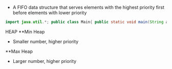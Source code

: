 - A FIFO data structure that serves elements with the highest priority first before elements with lower priority

```Java
import java.util.*; public class Main{ public static void main(String args[]) { //Priority Queue = A FIFO data structure that serves elements // with the highest priorities first // before elements with lower priority //Strings in default order Queue<String> queue = new PriorityQueue<>(); //Strings in reverse order //Queue<String> queue = new PriorityQueue<>(Collections.reverseOrder()); queue.offer("B"); queue.offer("C"); queue.offer("A"); queue.offer("F"); queue.offer("D"); while(!queue.isEmpty()) { System.out.println(queue.poll()); } } }
```

HEAP
**Min Heap
- Smaller number, higher priority

**Max Heap
- Larger number, higher priority